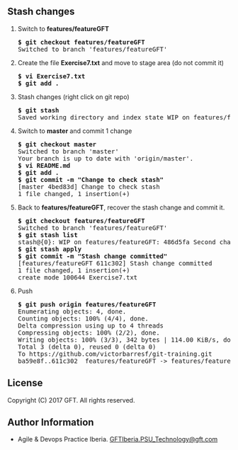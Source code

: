 ## Stash changes

 1. Switch to **features/featureGFT**  
 
    <pre>
    <b>$ git checkout features/featureGFT</b>
    Switched to branch 'features/featureGFT'
    </pre>
    
 2. Create the file **Exercise7.txt** and move to stage area (do not commit it)  
 
    <pre>
    <b>$ vi Exercise7.txt</b>
    <b>$ git add .</b>
    </pre>
 3. Stash changes (right click on git repo)  

    <pre>
    <b>$ git stash</b>
    Saved working directory and index state WIP on features/featureGFT: 486d5fa Second change in feature branch
    </pre>
    
 4. Switch to **master** and commit 1 change  

    <pre>
    <b>$ git checkout master</b>
    Switched to branch 'master'
    Your branch is up to date with 'origin/master'.
    <b>$ vi README.md</b>
    <b>$ git add .</b>
    <b>$ git commit -m "Change to check stash"</b>
    [master 4bed83d] Change to check stash
    1 file changed, 1 insertion(+)
    </pre>
    
 5. Back to **features/featureGFT**, recover the stash change and commit it.  
 
     <pre>
    <b>$ git checkout features/featureGFT</b>
    Switched to branch 'features/featureGFT'
    <b>$ git stash list</b>
    stash@{0}: WIP on features/featureGFT: 486d5fa Second change in feature branch
    <b>$ git stash apply</b>
    <b>$ git commit -m "Stash change committed"</b>
    [features/featureGFT 611c302] Stash change committed
    1 file changed, 1 insertion(+)
    create mode 100644 Exercise7.txt
    </pre>
     
 6. Push  

    <pre>
    <b>$ git push origin features/featureGFT</b>
    Enumerating objects: 4, done.
    Counting objects: 100% (4/4), done.
    Delta compression using up to 4 threads
    Compressing objects: 100% (2/2), done.
    Writing objects: 100% (3/3), 342 bytes | 114.00 KiB/s, done.
    Total 3 (delta 0), reused 0 (delta 0)
    To https://github.com/victorbarresf/git-training.git
    ba59e8f..611c302  features/featureGFT -> features/featureGFT
    </pre>

## License
Copyright (C) 2017 GFT. All rights reserved.

## Author Information
* Agile & Devops Practice Iberia. GFTIberia.PSU_Technology@gft.com
